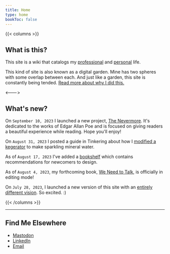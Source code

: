```yaml
---
title: Home
type: home
bookToc: false
---
```


{{< columns >}}
## What is this?

This site is a wiki that catalogs my [professional](/professional) and [personal](/personal) life. 

This kind of site is also known as a digital garden. Mine has two spheres with some overlap between each. And just like a garden, this site is constantly being tended. [Read more about why I did this.](/about/site/)

<--->

## What's new?
On `September 10, 2023` I launched a new project, [The Nevermore](https://nevermore.rip). It's dedicated to the works of Edgar Allan Poe and is focused on giving readers a beautiful experience while reading. Hope you'll enjoy!


On `August 31, 2023` I posted a guide in Tinkering about how I [modified a kegerator](/tinkering/sparkling-water/) to make sparkling mineral water.

As of `August 17, 2023` I've added a [bookshelf](/docs/guides/bookshelf) which contains recommendations for newcomers to design.

As of `August 4, 2023`, my forthcoming book, [We Need to Talk](/we-need-to-talk), is officially in editing mode!

On `July 28, 2023`, I launched a new version of this site with an [entirely different vision](/about/site). So excited. :) 

{{< /columns >}}

---
## Find Me Elsewhere
- [Mastodon](http://hooray.computer/@josh)
- [LinkedIn](http://linkedin.com/in/joshuamauldin/)
- [Email](mailto:hello@joshuamauldin.com)
